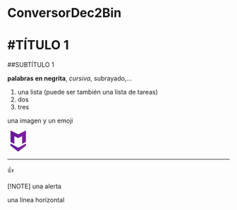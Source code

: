 # ConversorDec2Bin
 
#TÍTULO 1
=========

##SUBTÍTULO 1

 **palabras en negrita**, _cursiva_, subrayado,...

 1. una lista (puede ser también una lista de tareas)
 2. dos
 3. tres


 una imagen y un emoji

 ![alt text](https://github.com/adam-p/markdown-here/raw/master/src/common/images/icon48.png "Logo Title Text 1")

---------------------------

:+1:

[!NOTE]
 una alerta

 una línea horizontal
